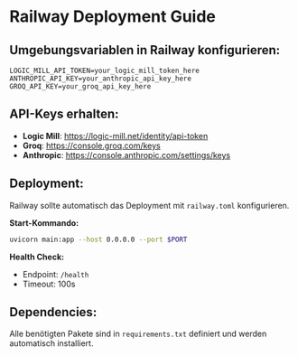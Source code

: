 # Railway Deployment Guide

## Umgebungsvariablen in Railway konfigurieren:

```
LOGIC_MILL_API_TOKEN=your_logic_mill_token_here
ANTHROPIC_API_KEY=your_anthropic_api_key_here  
GROQ_API_KEY=your_groq_api_key_here
```

## API-Keys erhalten:

- **Logic Mill**: https://logic-mill.net/identity/api-token
- **Groq**: https://console.groq.com/keys
- **Anthropic**: https://console.anthropic.com/settings/keys

## Deployment:

Railway sollte automatisch das Deployment mit `railway.toml` konfigurieren.

**Start-Kommando:**
```bash
uvicorn main:app --host 0.0.0.0 --port $PORT
```

**Health Check:**
- Endpoint: `/health`
- Timeout: 100s

## Dependencies:

Alle benötigten Pakete sind in `requirements.txt` definiert und werden automatisch installiert.
